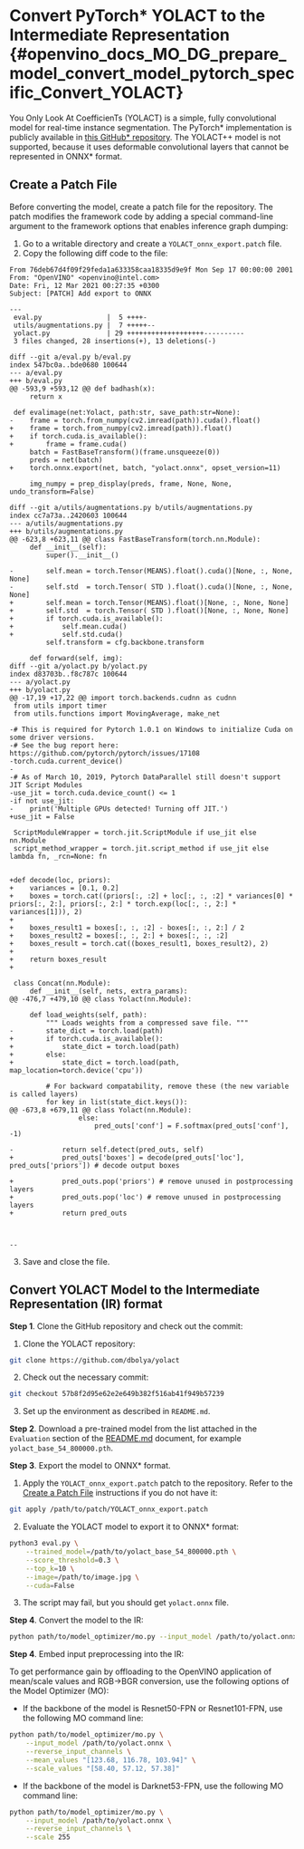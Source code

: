 # Convert PyTorch* YOLACT to the Intermediate Representation {#openvino_docs_MO_DG_prepare_model_convert_model_pytorch_specific_Convert_YOLACT}

You Only Look At CoefficienTs (YOLACT) is a simple, fully convolutional model for real-time instance segmentation.
The PyTorch\* implementation is publicly available in [this GitHub* repository](https://github.com/dbolya/yolact).
The YOLACT++ model is not supported, because it uses deformable convolutional layers that cannot be represented in ONNX* format.

## Create a Patch File <a name="patch-file"></a>

Before converting the model, create a patch file for the repository.
The patch modifies the framework code by adding a special command-line argument to the framework options that enables inference graph dumping:

1. Go to a writable directory and create a `YOLACT_onnx_export.patch` file.
2. Copy the following diff code to the file:
```git
From 76deb67d4f09f29feda1a633358caa18335d9e9f Mon Sep 17 00:00:00 2001
From: "OpenVINO" <openvino@intel.com>
Date: Fri, 12 Mar 2021 00:27:35 +0300
Subject: [PATCH] Add export to ONNX

---
 eval.py                |  5 ++++-
 utils/augmentations.py |  7 +++++--
 yolact.py              | 29 +++++++++++++++++++----------
 3 files changed, 28 insertions(+), 13 deletions(-)

diff --git a/eval.py b/eval.py
index 547bc0a..bde0680 100644
--- a/eval.py
+++ b/eval.py
@@ -593,9 +593,12 @@ def badhash(x):
     return x
 
 def evalimage(net:Yolact, path:str, save_path:str=None):
-    frame = torch.from_numpy(cv2.imread(path)).cuda().float()
+    frame = torch.from_numpy(cv2.imread(path)).float()
+    if torch.cuda.is_available():
+        frame = frame.cuda()
     batch = FastBaseTransform()(frame.unsqueeze(0))
     preds = net(batch)
+    torch.onnx.export(net, batch, "yolact.onnx", opset_version=11)
 
     img_numpy = prep_display(preds, frame, None, None, undo_transform=False)
     
diff --git a/utils/augmentations.py b/utils/augmentations.py
index cc7a73a..2420603 100644
--- a/utils/augmentations.py
+++ b/utils/augmentations.py
@@ -623,8 +623,11 @@ class FastBaseTransform(torch.nn.Module):
     def __init__(self):
         super().__init__()
 
-        self.mean = torch.Tensor(MEANS).float().cuda()[None, :, None, None]
-        self.std  = torch.Tensor( STD ).float().cuda()[None, :, None, None]
+        self.mean = torch.Tensor(MEANS).float()[None, :, None, None]
+        self.std  = torch.Tensor( STD ).float()[None, :, None, None]
+        if torch.cuda.is_available():
+            self.mean.cuda()
+            self.std.cuda()
         self.transform = cfg.backbone.transform
 
     def forward(self, img):
diff --git a/yolact.py b/yolact.py
index d83703b..f8c787c 100644
--- a/yolact.py
+++ b/yolact.py
@@ -17,19 +17,22 @@ import torch.backends.cudnn as cudnn
 from utils import timer
 from utils.functions import MovingAverage, make_net
 
-# This is required for Pytorch 1.0.1 on Windows to initialize Cuda on some driver versions.
-# See the bug report here: https://github.com/pytorch/pytorch/issues/17108
-torch.cuda.current_device()
-
-# As of March 10, 2019, Pytorch DataParallel still doesn't support JIT Script Modules
-use_jit = torch.cuda.device_count() <= 1
-if not use_jit:
-    print('Multiple GPUs detected! Turning off JIT.')
+use_jit = False
 
 ScriptModuleWrapper = torch.jit.ScriptModule if use_jit else nn.Module
 script_method_wrapper = torch.jit.script_method if use_jit else lambda fn, _rcn=None: fn
 
 
+def decode(loc, priors):
+    variances = [0.1, 0.2]
+    boxes = torch.cat((priors[:, :2] + loc[:, :, :2] * variances[0] * priors[:, 2:], priors[:, 2:] * torch.exp(loc[:, :, 2:] * variances[1])), 2)
+
+    boxes_result1 = boxes[:, :, :2] - boxes[:, :, 2:] / 2
+    boxes_result2 = boxes[:, :, 2:] + boxes[:, :, :2]
+    boxes_result = torch.cat((boxes_result1, boxes_result2), 2)
+
+    return boxes_result
+
 
 class Concat(nn.Module):
     def __init__(self, nets, extra_params):
@@ -476,7 +479,10 @@ class Yolact(nn.Module):
     
     def load_weights(self, path):
         """ Loads weights from a compressed save file. """
-        state_dict = torch.load(path)
+        if torch.cuda.is_available():
+            state_dict = torch.load(path)
+        else:
+            state_dict = torch.load(path, map_location=torch.device('cpu'))
 
         # For backward compatability, remove these (the new variable is called layers)
         for key in list(state_dict.keys()):
@@ -673,8 +679,11 @@ class Yolact(nn.Module):
                 else:
                     pred_outs['conf'] = F.softmax(pred_outs['conf'], -1)
 
-            return self.detect(pred_outs, self)
+            pred_outs['boxes'] = decode(pred_outs['loc'], pred_outs['priors']) # decode output boxes
 
+            pred_outs.pop('priors') # remove unused in postprocessing layers
+            pred_outs.pop('loc') # remove unused in postprocessing layers
+            return pred_outs
 
 
 
-- 
```
3. Save and close the file.

## Convert YOLACT Model to the Intermediate Representation (IR) format

**Step 1**. Clone the GitHub repository and check out the commit:

1. Clone the YOLACT repository:
```sh
git clone https://github.com/dbolya/yolact
```
2. Check out the necessary commit:
```sh
git checkout 57b8f2d95e62e2e649b382f516ab41f949b57239
```

3. Set up the environment as described in `README.md`.

**Step 2**. Download a pre-trained model from the list attached in the `Evaluation` section of the [README.md](https://github.com/dbolya/yolact/blob/master/README.md) document, for example `yolact_base_54_800000.pth`.

**Step 3**. Export the model to ONNX* format.

1. Apply the `YOLACT_onnx_export.patch` patch to the repository. Refer to the <a href="#patch-file">Create a Patch File</a> instructions if you do not have it:
```sh
git apply /path/to/patch/YOLACT_onnx_export.patch
```

2. Evaluate the YOLACT model to export it to ONNX* format:

```sh
python3 eval.py \
    --trained_model=/path/to/yolact_base_54_800000.pth \
    --score_threshold=0.3 \
    --top_k=10 \
    --image=/path/to/image.jpg \
    --cuda=False
```

3. The script may fail, but you should get `yolact.onnx` file.

**Step 4**. Convert the model to the IR:

```sh
python path/to/model_optimizer/mo.py --input_model /path/to/yolact.onnx
```

**Step 4**. Embed input preprocessing into the IR:

To get performance gain by offloading to the OpenVINO application of mean/scale values and RGB->BGR conversion, use the following options of the Model Optimizer (MO):

* If the backbone of the model is Resnet50-FPN or Resnet101-FPN, use the following MO command line:

```sh
python path/to/model_optimizer/mo.py \
    --input_model /path/to/yolact.onnx \
    --reverse_input_channels \
    --mean_values "[123.68, 116.78, 103.94]" \
    --scale_values "[58.40, 57.12, 57.38]"
```

* If the backbone of the model is Darknet53-FPN, use the following MO command line:

```sh
python path/to/model_optimizer/mo.py \
    --input_model /path/to/yolact.onnx \
    --reverse_input_channels \
    --scale 255
```